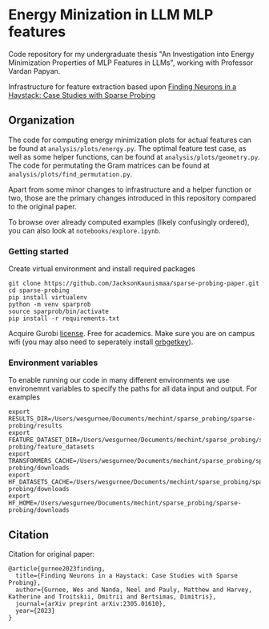 # Energy Minization in LLM MLP features
Code repository for my undergraduate thesis "An Investigation into Energy Minimization Properties of MLP Features in LLMs", working with Professor Vardan Papyan.

Infrastructure for feature extraction based upon [Finding Neurons in a Haystack: Case Studies with Sparse Probing](https://arxiv.org/abs/2305.01610)

## Organization
The code for computing energy minimization plots for actual features can be found at `analysis/plots/energy.py`. The optimal feature test case, as well as some helper functions, can be found at `analysis/plots/geometry.py`. The code for permutating the Gram matrices can be found at `analysis/plots/find_permutation.py`.

Apart from some minor changes to infrastructure and a helper function or two, those are the primary changes introduced in this repository compared to the original paper.

To browse over already computed examples (likely confusingly ordered), you can also look at `notebooks/explore.ipynb`.



### Getting started
Create virtual environment and install required packages
```
git clone https://github.com/JacksonKaunismaa/sparse-probing-paper.git
cd sparse-probing
pip install virtualenv
python -m venv sparprob
source sparprob/bin/activate
pip install -r requirements.txt
```

Acquire Gurobi [license](https://www.gurobi.com/features/academic-named-user-license/). Free for academics. Make sure you are on campus wifi (you may also need to seperately install [grbgetkey](https://support.gurobi.com/hc/en-us/articles/360059842732)).

### Environment variables
To enable running our code in many different environments we use environemnt variables to specify the paths for all data input and output. For examples
```
export RESULTS_DIR=/Users/wesgurnee/Documents/mechint/sparse_probing/sparse-probing/results
export FEATURE_DATASET_DIR=/Users/wesgurnee/Documents/mechint/sparse_probing/sparse-probing/feature_datasets
export TRANSFORMERS_CACHE=/Users/wesgurnee/Documents/mechint/sparse_probing/sparse-probing/downloads
export HF_DATASETS_CACHE=/Users/wesgurnee/Documents/mechint/sparse_probing/sparse-probing/downloads
export HF_HOME=/Users/wesgurnee/Documents/mechint/sparse_probing/sparse-probing/downloads
```


## Citation
Citation for original paper:
```
@article{gurnee2023finding,
  title={Finding Neurons in a Haystack: Case Studies with Sparse Probing},
  author={Gurnee, Wes and Nanda, Neel and Pauly, Matthew and Harvey, Katherine and Troitskii, Dmitrii and Bertsimas, Dimitris},
  journal={arXiv preprint arXiv:2305.01610},
  year={2023}
}
```
